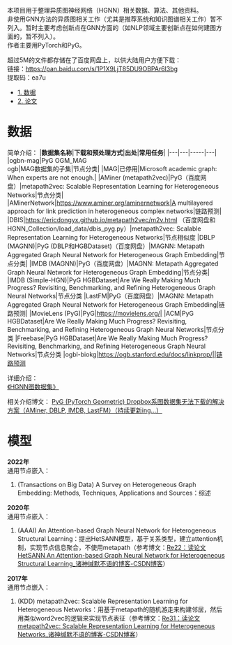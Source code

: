 本项目用于整理异质图神经网络（HGNN）相关数据、算法、其他资料。  
非使用GNN方法的异质图相关工作（尤其是推荐系统和知识图谱相关工作）暂不列入。暂时主要考虑创新点在GNN方面的（如NLP领域主要创新点在如何建图方面的，暂不列入）。  
作者主要用PyTorch和PyG。

超过5M的文件都存储在了百度网盘上，以供大陆用户方便下载：  
链接：https://pan.baidu.com/s/1P1X9LjT85DU9OBPAr6l3bg  
提取码：ea7u

* [1. 数据](#数据)
* [2. 论文](#论文)

# 数据
简单介绍：
|**数据集名称**|**下载和预处理方式**|**出处**|**常用任务**|
|---|---|-----|---|
|ogbn-mag|PyG OGM_MAG<br>ogb|MAG数据集的子集|节点分类|
|MAG|已停用|Microsoft academic graph: When experts are not enough.|
|AMiner (metapath2vec)|PyG（百度网盘）|metapath2vec: Scalable Representation Learning for Heterogeneous Networks|节点分类|
|AMinerNetwork|https://www.aminer.org/aminernetwork|A multilayered approach for link prediction in heterogeneous complex networks|链路预测|
|DBIS|https://ericdongyx.github.io/metapath2vec/m2v.html （百度网盘和HGNN_Collection/load_data/dbis_pyg.py）|metapath2vec: Scalable Representation Learning for Heterogeneous Networks|节点相似度
|DBLP (MAGNN)|PyG (DBLP和HGBDataset)（百度网盘）|MAGNN: Metapath Aggregated Graph Neural Network for Heterogeneous Graph Embedding|节点分类|
|IMDB (MAGNN)|PyG（百度网盘）|MAGNN: Metapath Aggregated Graph Neural Network for Heterogeneous Graph Embedding|节点分类|
|IMDB (Simple-HGN)|PyG HGBDataset|Are We Really Making Much Progress? Revisiting, Benchmarking, and Refining Heterogeneous Graph Neural Networks|节点分类
|LastFM|PyG（百度网盘）|MAGNN: Metapath Aggregated Graph Neural Network for Heterogeneous Graph Embedding|链路预测|
|MovieLens (PyG)|PyG|https://movielens.org/|
|ACM|PyG HGBDataset|Are We Really Making Much Progress? Revisiting, Benchmarking, and Refining Heterogeneous Graph Neural Networks|节点分类
|Freebase|PyG HGBDataset|Are We Really Making Much Progress? Revisiting, Benchmarking, and Refining Heterogeneous Graph Neural Networks|节点分类
|ogbl-biokg|https://ogb.stanford.edu/docs/linkprop/||链路预测

详细介绍：  
[《HGNN图数据集》](https://shimo.im/sheets/pmkxQwlp4BumP8AN/MODOC/)

相关介绍博文：
[PyG (PyTorch Geometric) Dropbox系图数据集无法下载的解决方案（AMiner, DBLP, IMDB, LastFM）（持续更新ing...）](https://blog.csdn.net/PolarisRisingWar/article/details/126980943)

# 模型
**2022年**  
通用节点嵌入：
1. (Transactions on Big Data) A Survey on Heterogeneous Graph Embedding: Methods, Techniques, Applications and Sources：综述

**2020年**  
通用节点嵌入：
1. (AAAI) An Attention-based Graph Neural Network for Heterogeneous Structural Learning：提出HetSANN模型，基于关系类型，建立attention机制，实现节点信息聚合，不使用metapath（参考博文：[Re22：读论文 HetSANN An Attention-based Graph Neural Network for Heterogeneous Structural Learning_诸神缄默不语的博客-CSDN博客](https://blog.csdn.net/PolarisRisingWar/article/details/126058473)）

**2017年**  
通用节点嵌入：
1. (KDD) metapath2vec: Scalable Representation Learning for Heterogeneous Networks：用基于metapath的随机游走来构建邻居，然后用类似word2vec的逻辑来实现节点表征（参考博文：[Re31：读论文 metapath2vec: Scalable Representation Learning for Heterogeneous Networks_诸神缄默不语的博客-CSDN博客](https://blog.csdn.net/PolarisRisingWar/article/details/127055716)）

